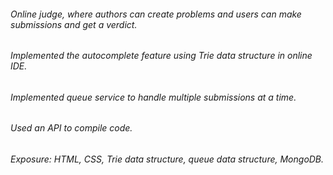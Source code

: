 ###### Online judge, where authors can create problems and users can make submissions and get a verdict.
###### Implemented the autocomplete feature using Trie data structure in online IDE.
###### Implemented queue service to handle multiple submissions at a time.
###### Used an API to compile code.
###### Exposure: HTML, CSS, Trie data structure, queue data structure, MongoDB.

